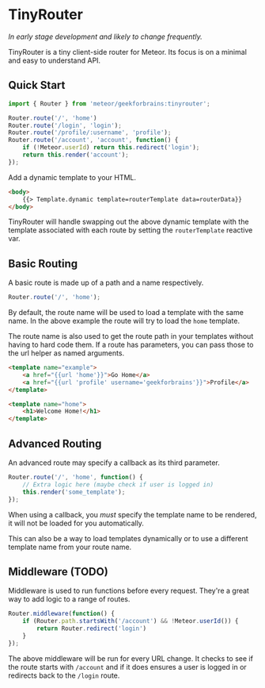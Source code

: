 TinyRouter
==========

*In early stage development and likely to change frequently.*

TinyRouter is a tiny client-side router for Meteor. Its focus is on a minimal and
easy to understand API.


Quick Start
-----------

```js
import { Router } from 'meteor/geekforbrains:tinyrouter';

Router.route('/', 'home')
Router.route('/login', 'login');
Router.route('/profile/:username', 'profile');
Router.route('/account', 'account', function() {
    if (!Meteor.userId) return this.redirect('login');
    return this.render('account');
});
```

Add a dynamic template to your HTML.

```html
<body>
    {{> Template.dynamic template=routerTemplate data=routerData}}
</body>
```

TinyRouter will handle swapping out the above dynamic template with the template
associated with each route by setting the `routerTemplate` reactive var.


Basic Routing
-------------

A basic route is made up of a path and a name respectively.

```js
Router.route('/', 'home');
```

By default, the route name will be used to load a template with the same name.
In the above example the route will try to load the `home` template.

The route name is also used to get the route path in your templates without
having to hard code them. If a route has parameters, you can pass those to the
url helper as named arguments.

```html
<template name="example">
    <a href="{{url 'home'}}">Go Home</a>
    <a href="{{url 'profile' username='geekforbrains'}}">Profile</a>
</template>

<template name="home">
    <h1>Welcome Home!</h1>
</template>
```


Advanced Routing
----------------

An advanced route may specify a callback as its third parameter.

```js
Router.route('/', 'home', function() {
    // Extra logic here (maybe check if user is logged in)
    this.render('some_template');  
});
```

When using a callback, you *must* specify the template name to be rendered, it
will not be loaded for you automatically. 

This can also be a way to load templates dynamically or to use a different 
template name from your route name.


Middleware (TODO)
----------

Middleware is used to run functions before every request. They're a great way
to add logic to a range of routes.

```js
Router.middleware(function() {
    if (Router.path.startsWith('/account') && !Meteor.userId()) {
        return Router.redirect('login')
    }
});
```

The above middleware will be run for every URL change. It checks to see if the
route starts with `/account` and if it does ensures a user is logged in or 
redirects back to the `/login` route.